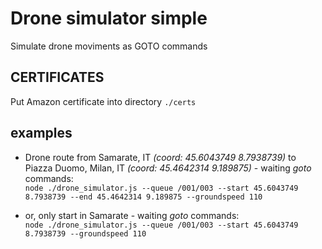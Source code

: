 # Drone simulator simple

Simulate drone moviments as GOTO commands

## CERTIFICATES

Put Amazon certificate into directory `./certs`

## examples

 * Drone route from Samarate, IT *(coord: 45.6043749 8.7938739)* to Piazza Duomo, Milan, IT *(coord: 45.4642314 9.189875)* - waiting *goto* commands:   
`node ./drone_simulator.js --queue /001/003 --start 45.6043749 8.7938739 --end 45.4642314 9.189875 --groundspeed 110`

* or, only start in Samarate - waiting *goto* commands:   
`node ./drone_simulator.js --queue /001/003 --start 45.6043749 8.7938739 --groundspeed 110`
